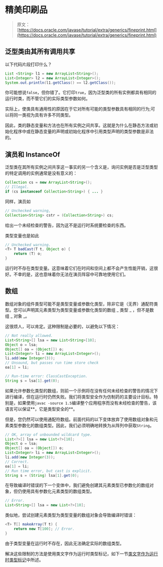 # 精美印刷品

> 原文： [https://docs.oracle.com/javase/tutorial/extra/generics/fineprint.html](https://docs.oracle.com/javase/tutorial/extra/generics/fineprint.html)

## 泛型类由其所有调用共享

以下代码片段打印什么？

```java
List <String> l1 = new ArrayList<String>();
List<Integer> l2 = new ArrayList<Integer>();
System.out.println(l1.getClass() == l2.getClass());

```

你可能想说`false`，但你错了。它打印`true`，因为泛型类的所有实例都具有相同的运行时类，而不管它们的实际类型参数如何。

实际上，使类具有通用性的原因在于它对所有可能的类型参数具有相同的行为;可以将同一类视为具有许多不同类型。

因此，类的静态变量和方法也在所有实例之间共享。这就是为什么在静态方法或初始化程序中或在静态变量的声明或初始化程序中引用类型声明的类型参数是非法的。

## 演员和 InstanceOf

泛型类在其所有实例之间共享这一事实的另一个含义是，询问实例是否是泛型类型的特定调用的实例通常是没有意义的：

```java
Collection cs = new ArrayList<String>();
// Illegal.
if (cs instanceof Collection<String>) { ... }

```

同样，演员如

```java
// Unchecked warning,
Collection<String> cstr = (Collection<String>) cs;

```

给出一个未经检查的警告，因为这不是运行时系统要检查的东西。

类型变量也是如此

```java
// Unchecked warning. 
<T> T badCast(T t, Object o) {
    return (T) o;
}

```

运行时不存在类型变量。这意味着它们在时间和空间上都不会产生性能开销，这很好。不幸的是，这也意味着你无法在演员阵容中可靠地使用它们。

## 数组

数组对象的组件类型可能不是类型变量或参数化类型，除非它是（无界）通配符类型。您可以声明其元素类型为类型变量或参数化类型的数组 _ 类型 _ ，但不是数组 _ 对象 _。

这很烦人，可以肯定。这种限制是必要的，以避免以下情况：

```java
// Not really allowed.
List<String>[] lsa = new List<String>[10];
Object o = lsa;
Object[] oa = (Object[]) o;
List<Integer> li = new ArrayList<Integer>();
li.add(new Integer(3));
// Unsound, but passes run time store check
oa[1] = li;

// Run-time error: ClassCastException.
String s = lsa[1].get(0);

```

如果允许参数化类型的数组，则前一个示例将在没有任何未经检查的警告的情况下进行编译，但在运行时仍然失败。我们将类型安全作为仿制药的主要设计目标。特别是，如果使用`javac -source 1.5`编译整个应用程序而没有未经检查的警告，该语言可以保证**，它是类型安全的**。

但是，您仍然可以使用通配符数组。前面代码的以下变体放弃了使用数组对象和元素类型参数化的数组类型。因此，我们必须明确地转换为从阵列中获取`String`。

```java
// OK, array of unbounded wildcard type.
List<?>[] lsa = new List<?>[10];
Object o = lsa;
Object[] oa = (Object[]) o;
List<Integer> li = new ArrayList<Integer>();
li.add(new Integer(3));
// Correct.
oa[1] = li;
// Run time error, but cast is explicit.
String s = (String) lsa[1].get(0);

```

在导致编译时错误的下一个变体中，我们避免创建其元素类型已参数化的数组对象，但仍使用具有参数化元素类型的数组类型。

```java
// Error.
List<String>[] lsa = new List<?>[10];

```

类似地，尝试创建元素类型为类型变量的数组对象会导致编译时错误：

```java
<T> T[] makeArray(T t) {
    return new T[100]; // Error.
}

```

由于类型变量在运行时不存在，因此无法确定实际的数组类型。

解决这些限制的方法是使用类文字作为运行时类型标记，如下一节[类文字作为运行时类型标记](literals.html)中所述。